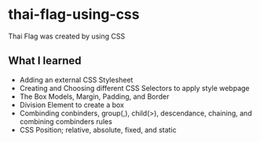 # thai-flag-using-css
Thai Flag was created by using CSS


<h2>What I learned</h2>
<ul>
  <li>Adding an external CSS Stylesheet</li>
  <li>Creating and Choosing different CSS Selectors to apply style webpage</li>
  <li>The Box Models, Margin, Padding, and Border</li>
  <li>Division Element to create a box</li>
  <li>Combinding conbinders, group(,), child(>), descendance, chaining, and combining combinders rules</li>
  <li>CSS Position; relative, absolute, fixed, and static</li>
 </ul>
